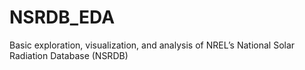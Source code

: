 # NSRDB_EDA
Basic exploration, visualization, and analysis of NREL’s National Solar Radiation Database (NSRDB)

